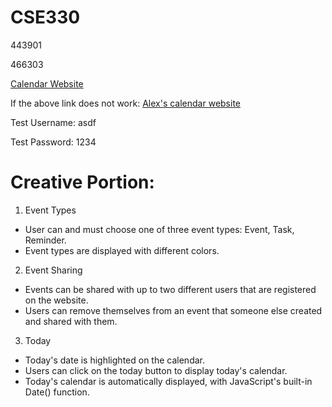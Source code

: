 # CSE330
443901

466303

[Calendar Website](http://ec2-3-16-156-72.us-east-2.compute.amazonaws.com/~mikejoo/module5/group/calendar.php)

If the above link does not work: 
[Alex's calendar website](http://ec2-3-133-92-116.us-east-2.compute.amazonaws.com/~alexteng/JavaScript_Website/Calendar_Website/calendar.php)

Test Username: asdf

Test Password: 1234

# Creative Portion:
1.  Event Types
  - User can and must choose one of three event types: Event, Task, Reminder.
  - Event types are displayed with different colors.
2.  Event Sharing
  - Events can be shared with up to two different users that are registered on the website.
  - Users can remove themselves from an event that someone else created and shared with them.
3.  Today
  - Today's date is highlighted on the calendar.
  - Users can click on the today button to display today's calendar.
  - Today's calendar is automatically displayed, with JavaScript's built-in Date() function.

